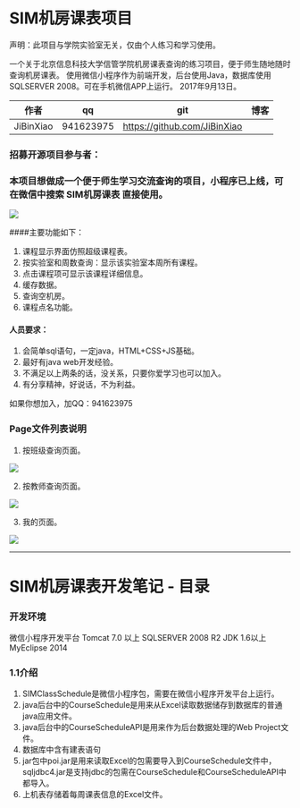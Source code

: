 
# SIM机房课表项目
声明：此项目与学院实验室无关，仅由个人练习和学习使用。

一个关于北京信息科技大学信管学院机房课表查询的练习项目，便于师生随地随时查询机房课表。
使用微信小程序作为前端开发，后台使用Java，数据库使用SQLSERVER 2008。可在手机微信APP上运行。
2017年9月13日。


| 作者   | qq  | git | 博客 |
| :---: | :-: | :-: | :-: |
| JiBinXiao | 941623975 | https://github.com/JiBinXiao |  |

### 招募开源项目参与者：
### 本项目想做成一个便于师生学习交流查询的项目，小程序已上线，可在微信中搜索 SIM机房课表 直接使用。


![](https://github.com/JiBinXiao/SIMSchedule/blob/master/Printscreen/二维码.jpg)

####主要功能如下：
1. 课程显示界面仿照超级课程表。
2. 按实验室和周数查询：显示该实验室本周所有课程。
3. 点击课程项可显示该课程详细信息。
3. 缓存数据。
4. 查询空机房。
5. 课程点名功能。

#### 人员要求：
1. 会简单sql语句，一定java，HTML+CSS+JS基础。
2. 最好有java web开发经验。
3. 不满足以上两条的话，没关系，只要你爱学习也可以加入。
4. 有分享精神，好说话，不为利益。

如果你想加入，加QQ：941623975
### Page文件列表说明

1. 按班级查询页面。

![](https://github.com/JiBinXiao/SIMSchedule/blob/master/Printscreen/classes.gif)


2. 按教师查询页面。

![](https://github.com/JiBinXiao/SIMSchedule/blob/master/Printscreen/teacher.gif)


3. 我的页面。

![](https://github.com/JiBinXiao/SIMSchedule/blob/master/Printscreen/mine.png)




--------------------
# SIM机房课表开发笔记 - 目录

### 开发环境
微信小程序开发平台
Tomcat 7.0 以上
SQLSERVER 2008 R2
JDK 1.6以上
MyEclipse 2014

### 1.1介绍
1. SIMClassSchedule是微信小程序包，需要在微信小程序开发平台上运行。
2. java后台中的CourseSchedule是用来从Excel读取数据储存到数据库的普通java应用文件。
3. java后台中的CourseScheduleAPI是用来作为后台数据处理的Web Project文件。
4. 数据库中含有建表语句
5. jar包中poi.jar是用来读取Excel的包需要导入到CourseSchedule文件中，sqljdbc4.jar是支持jdbc的包需在CourseSchedule和CourseScheduleAPI中都导入。
6. 上机表存储着每周课表信息的Excel文件。